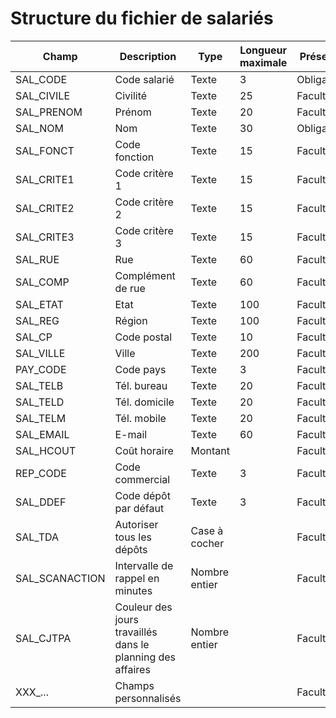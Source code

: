 # Structure du fichier de salariés









| Champ | Description | Type | Longueur maximale | Présence | Exemple |
|---|---|---|---|---|---|
| SAL\_CODE | Code salarié | Texte | 3 | Obligatoire |   |
| SAL\_CIVILE | Civilité | Texte | 25 | Facultatif |   |
| SAL\_PRENOM | Prénom | Texte | 20 | Facultatif |   |
| SAL\_NOM | Nom | Texte | 30 | Obligatoire |   |
| SAL\_FONCT | Code fonction | Texte | 15 | Facultatif |   |
| SAL\_CRITE1 | Code critère 1 | Texte | 15 | Facultatif |   |
| SAL\_CRITE2 | Code critère 2 | Texte | 15 | Facultatif |   |
| SAL\_CRITE3 | Code critère 3 | Texte | 15 | Facultatif |   |
| SAL\_RUE | Rue | Texte | 60 | Facultatif |   |
| SAL\_COMP | Complément de rue | Texte | 60 | Facultatif |   |
| SAL\_ETAT | Etat | Texte | 100 | Facultatif |   |
| SAL\_REG | Région | Texte | 100 | Facultatif |   |
| SAL\_CP | Code postal | Texte | 10 | Facultatif |   |
| SAL\_VILLE | Ville | Texte | 200 | Facultatif |   |
| PAY\_CODE | Code pays | Texte | 3 | Facultatif |   |
| SAL\_TELB | Tél. bureau | Texte | 20 | Facultatif |   |
| SAL\_TELD | Tél. domicile | Texte | 20 | Facultatif |   |
| SAL\_TELM | Tél. mobile | Texte | 20 | Facultatif |   |
| SAL\_EMAIL | E-mail | Texte | 60 | Facultatif |   |
| SAL\_HCOUT | Coût horaire | Montant |   | Facultatif |   |
| REP\_CODE | Code commercial | Texte | 3 | Facultatif |   |
| SAL\_DDEF | Code dépôt par défaut | Texte | 3 | Facultatif |   |
| SAL\_TDA | Autoriser tous les dépôts | Case à cocher |   | Facultatif |   |
| SAL\_SCANACTION | Intervalle de rappel en minutes | Nombre entier |   | Facultatif |   |
| SAL\_CJTPA | Couleur des jours travaillés dans le planning des affaires | Nombre entier |   | Facultatif |   |
| XXX\_... | Champs personnalisés |   |   | Facultatif |   |


